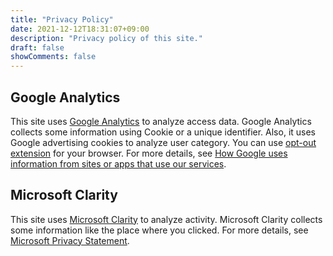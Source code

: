 ```yaml
---
title: "Privacy Policy"
date: 2021-12-12T18:31:07+09:00
description: "Privacy policy of this site."
draft: false
showComments: false
---
```


## Google Analytics
This site uses [Google Analytics](https://marketingplatform.google.com/about/analytics/) to analyze access data.
Google Analytics collects some information using Cookie or a unique identifier.
Also, it uses Google advertising cookies to analyze user category.
You can use [opt-out extension](https://tools.google.com/dlpage/gaoptout/) for your browser.
For more details, see [How Google uses information from sites or apps that use our services](https://policies.google.com/technologies/partner-sites).

## Microsoft Clarity
This site uses [Microsoft Clarity](https://clarity.microsoft.com/) to analyze activity.
Microsoft Clarity collects some information like the place where you clicked.
For more details, see [Microsoft Privacy Statement](https://privacy.microsoft.com/en-us/privacystatement).
